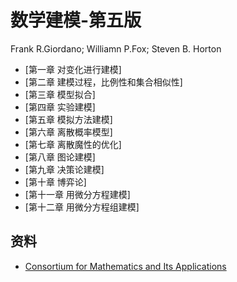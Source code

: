 # 数学建模-第五版

Frank R.Giordano; Williamn P.Fox; Steven B. Horton

- [第一章 对变化进行建模]
- [第二章 建模过程，比例性和集合相似性]
- [第三章 模型拟合]
- [第四章 实验建模]
- [第五章 模拟方法建模]
- [第六章 离散概率模型]
- [第七章 离散魔性的优化]
- [第八章 图论建模]
- [第九章 决策论建模]
- [第十章 博弈论]
- [第十一章 用微分方程建模]
- [第十二章 用微分方程组建模]



## 资料

- [Consortium for Mathematics and Its Applications](https://www.comap.com/)

